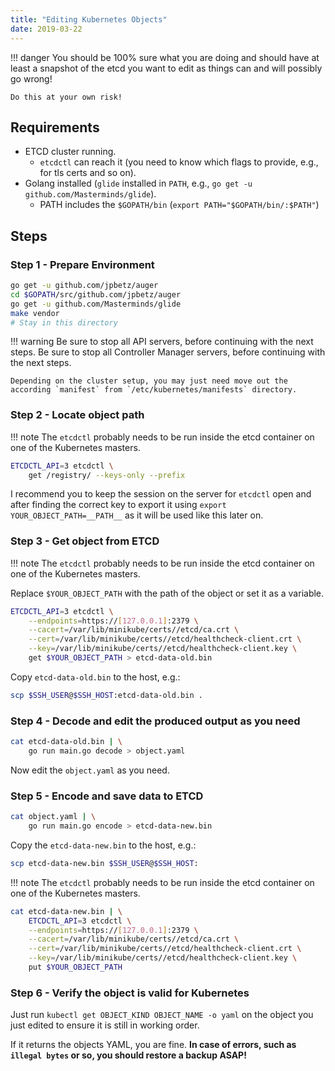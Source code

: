 ```yaml
---
title: "Editing Kubernetes Objects"
date: 2019-03-22
---
```

!!! danger
    You should be 100% sure what you are doing and should have at least a snapshot of the etcd you want to edit as things can and will possibly go wrong!

    Do this at your own risk!

## Requirements

* ETCD cluster running.
    * `etcdctl` can reach it (you need to know which flags to provide, e.g., for tls certs and so on).
* Golang installed (`glide` installed in `PATH`, e.g., `go get -u github.com/Masterminds/glide`).
    * PATH includes the `$GOPATH/bin` (`export PATH="$GOPATH/bin/:$PATH"`)

## Steps

### Step 1 - Prepare Environment

```bash
go get -u github.com/jpbetz/auger
cd $GOPATH/src/github.com/jpbetz/auger
go get -u github.com/Masterminds/glide
make vendor
# Stay in this directory
```

!!! warning
    Be sure to stop all API servers, before continuing with the next steps.
    Be sure to stop all Controller Manager servers, before continuing with the next steps.

    Depending on the cluster setup, you may just need move out the according `manifest` from `/etc/kubernetes/manifests` directory.

### Step 2 - Locate object path

!!! note
    The `etcdctl` probably needs to be run inside the etcd container on one of the Kubernetes masters.

```bash
ETCDCTL_API=3 etcdctl \
    get /registry/ --keys-only --prefix
```

I recommend you to keep the session on the server for `etcdctl` open and after finding the correct key to export it using `export YOUR_OBJECT_PATH=__PATH__` as it will be used like this later on.

### Step 3 - Get object from ETCD

!!! note
    The `etcdctl` probably needs to be run inside the etcd container on one of the Kubernetes masters.

Replace `$YOUR_OBJECT_PATH` with the path of the object or set it as a variable.

```bash
ETCDCTL_API=3 etcdctl \
    --endpoints=https://[127.0.0.1]:2379 \
    --cacert=/var/lib/minikube/certs//etcd/ca.crt \
    --cert=/var/lib/minikube/certs//etcd/healthcheck-client.crt \
    --key=/var/lib/minikube/certs//etcd/healthcheck-client.key \
    get $YOUR_OBJECT_PATH > etcd-data-old.bin
```

Copy `etcd-data-old.bin` to the host, e.g.:

```bash
scp $SSH_USER@$SSH_HOST:etcd-data-old.bin .
```

### Step 4 - Decode and edit the produced output as you need

```bash
cat etcd-data-old.bin | \
    go run main.go decode > object.yaml
```

Now edit the `object.yaml` as you need.

### Step 5 - Encode and save data to ETCD

```bash
cat object.yaml | \
    go run main.go encode > etcd-data-new.bin
```

Copy the `etcd-data-new.bin` to the host, e.g.:

```bash
scp etcd-data-new.bin $SSH_USER@$SSH_HOST:
```

!!! note
    The `etcdctl` probably needs to be run inside the etcd container on one of the Kubernetes masters.

```bash
cat etcd-data-new.bin | \
    ETCDCTL_API=3 etcdctl \
    --endpoints=https://[127.0.0.1]:2379 \
    --cacert=/var/lib/minikube/certs//etcd/ca.crt \
    --cert=/var/lib/minikube/certs//etcd/healthcheck-client.crt \
    --key=/var/lib/minikube/certs//etcd/healthcheck-client.key \
    put $YOUR_OBJECT_PATH
```

### Step 6 - Verify the object is valid for Kubernetes

Just run `kubectl get OBJECT_KIND OBJECT_NAME -o yaml` on the object you just edited to ensure it is still in working order.

If it returns the objects YAML, you are fine. **In case of errors, such as `illegal bytes` or so, you should restore a backup ASAP!**
